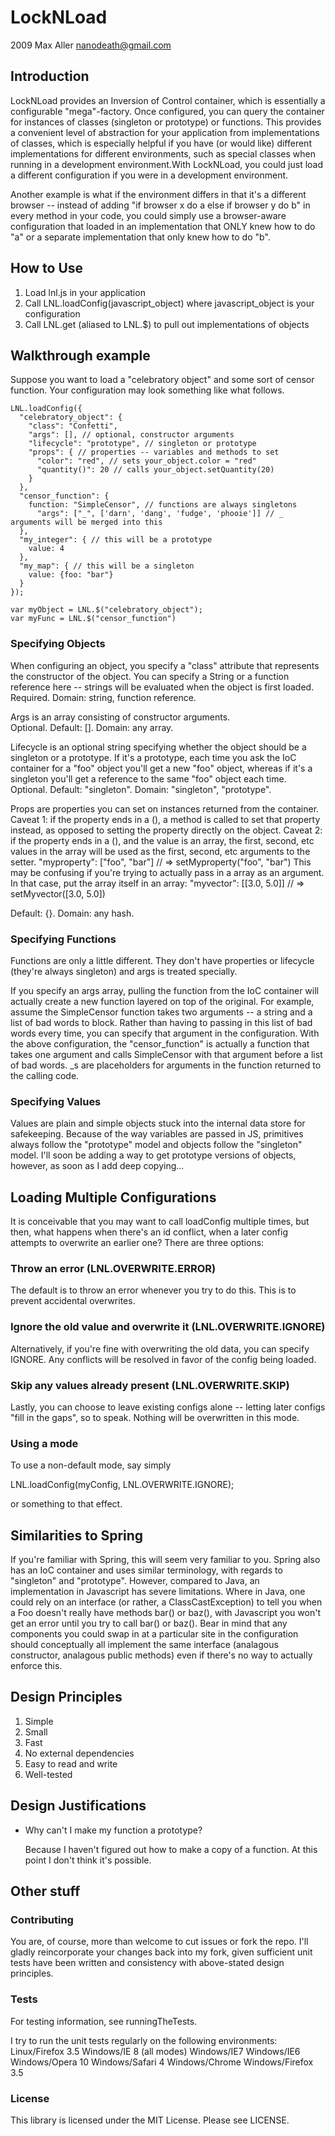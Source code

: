 LockNLoad
=========

2009 Max Aller <nanodeath@gmail.com>

Introduction
------------

LockNLoad provides an Inversion of Control container, which is essentially a
configurable "mega"-factory.  Once configured, you can query the container
for instances of classes (singleton or prototype) or functions.  This
provides a convenient level of abstraction for your application from
implementations of classes, which is especially helpful if you have (or
would like) different implementations for different environments, such as
special classes when running in a development environment.With LockNLoad, 
you could just load a different configuration if you were in a development
environment.  

Another example is what if the environment differs in that it's a different 
browser -- instead of adding "if browser x do a else if browser y do b" in 
every method in your code, you could simply use a browser-aware configuration 
that loaded in an implementation that ONLY knew how to do "a" or a separate 
implementation that only knew how to do "b".

How to Use
----------

1. Load lnl.js in your application
2. Call LNL.loadConfig(javascript_object) where javascript_object is your configuration
3. Call LNL.get (aliased to LNL.$) to pull out implementations of objects

Walkthrough example
-------------------

Suppose you want to load a "celebratory object" and some sort of censor
function.  Your configuration may look something like what follows.

    LNL.loadConfig({
      "celebratory_object": {
        "class": "Confetti",
        "args": [], // optional, constructor arguments
        "lifecycle": "prototype", // singleton or prototype
        "props": { // properties -- variables and methods to set
          "color": "red", // sets your_object.color = "red"
          "quantity()": 20 // calls your_object.setQuantity(20) 
        }
      },
      "censor_function": {
        function: "SimpleCensor", // functions are always singletons
          "args": ["_", ['darn', 'dang', 'fudge', 'phooie']] // _ arguments will be merged into this
      },
      "my_integer": { // this will be a prototype
      	value: 4
      },
      "my_map": { // this will be a singleton
      	value: {foo: "bar"}
      }
    });
    
    var myObject = LNL.$("celebratory_object");
    var myFunc = LNL.$("censor_function")

### Specifying Objects

When configuring an object, you specify a "class" attribute that represents
the constructor of the object.  You can specify a String or a function
reference here -- strings will be evaluated when the object is first loaded. 
Required.  Domain: string, function reference.

Args is an array consisting of constructor arguments.  
Optional.  Default: [].  Domain: any array.

Lifecycle is an optional string specifying whether the object should be a
singleton or a prototype.  If it's a prototype, each time you ask the IoC
container for a "foo" object you'll get a new "foo" object, whereas if it's
a singleton you'll get a reference to the same "foo" object each time. 
Optional.  Default: "singleton".  Domain: "singleton", "prototype".

Props are properties you can set on instances returned from the container. 
Caveat 1: if the property ends in a (), a method is called to set that 
property instead, as opposed to setting the property directly on the object.
Caveat 2: if the property ends in a (), and the value is an array, the first, 
second, etc values in the array will be used as the first, second, etc 
arguments to the setter.
    "myproperty": ["foo", "bar"] // => setMyproperty("foo", "bar")
This may be confusing if you're trying to actually pass in a array as an 
argument.  In that case, put the array itself in an array:
    "myvector": [[3.0, 5.0]] // => setMyvector([3.0, 5.0])
   
Default: {}.  Domain: any hash.


### Specifying Functions

Functions are only a little different.  They don't have properties or
lifecycle (they're always singleton) and args is treated specially.

If you specify an args array, pulling the function from the IoC container
will actually create a new function layered on top of the original.  For
example, assume the SimpleCensor function takes two arguments -- a string
and a list of bad words to block.  Rather than having to passing in this
list of bad words every time, you can specify that argument in the
configuration.  With the above configuration, the "censor_function" is
actually a function that takes one argument and calls SimpleCensor with that
argument before a list of bad words. _s are placeholders for arguments in the 
function returned to the calling code.

### Specifying Values

Values are plain and simple objects stuck into the internal data store for safekeeping.
Because of the way variables are passed in JS, primitives always follow the "prototype"
model and objects follow the "singleton" model.  I'll soon be adding a way
to get prototype versions of objects, however, as soon as I add deep copying...

Loading Multiple Configurations
-------------------------------
It is conceivable that you may want to call loadConfig multiple times, but then,
what happens when there's an id conflict, when a later config attempts to overwrite
an earlier one?  There are three options:

### Throw an error (LNL.OVERWRITE.ERROR)

The default is to throw an error whenever you try to do this.  This is to prevent 
accidental overwrites.

### Ignore the old value and overwrite it (LNL.OVERWRITE.IGNORE)

Alternatively, if you're fine with overwriting the old data, you can specify IGNORE.
Any conflicts will be resolved in favor of the config being loaded.

### Skip any values already present (LNL.OVERWRITE.SKIP)

Lastly, you can choose to leave existing configs alone -- letting later configs "fill 
in the gaps", so to speak.  Nothing will be overwritten in this mode.

### Using a mode

To use a non-default mode, say simply

   LNL.loadConfig(myConfig, LNL.OVERWRITE.IGNORE);
   
or something to that effect.

Similarities to Spring
----------------------
If you're familiar with Spring, this will seem very familiar to you.  Spring
also has an IoC container and uses similar terminology, with regards to
"singleton" and "prototype".  However, compared to Java, an implementation
in Javascript has severe limitations.  Where in Java, one could rely on an
interface (or rather, a ClassCastException) to tell you when a Foo doesn't
really have methods bar() or baz(), with Javascript you won't get an error
until you try to call bar() or baz().  Bear in mind that any components you
could swap in at a particular site in the configuration should
conceptually all implement the same interface (analagous constructor,
analagous public methods) even if there's no way to actually enforce this.

Design Principles
-----------------
1. Simple
2. Small
3. Fast
4. No external dependencies
5. Easy to read and write
6. Well-tested

Design Justifications
---------------------
*   Why can't I make my function a prototype?

    Because I haven't figured out how to make a copy of a function.  At this
    point I don't think it's possible.

Other stuff
-----------

### Contributing
You are, of course, more than welcome to cut issues or fork the repo.  I'll
gladly reincorporate your changes back into my fork, given sufficient unit
tests have been written and consistency with above-stated design principles.

### Tests
For testing information, see runningTheTests.

I try to run the unit tests regularly on the following environments:
Linux/Firefox 3.5
Windows/IE 8 (all modes)
Windows/IE7
Windows/IE6
Windows/Opera 10
Windows/Safari 4
Windows/Chrome
Windows/Firefox 3.5

### License
This library is licensed under the MIT License.  Please see LICENSE.